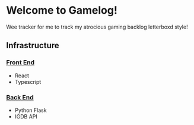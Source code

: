 # Welcome to Gamelog!

Wee tracker for me to track my atrocious gaming backlog letterboxd style!

## Infrastructure

### <u>Front End</u>

- React
- Typescript

### <u>Back End</u>

- Python Flask
- IGDB API


